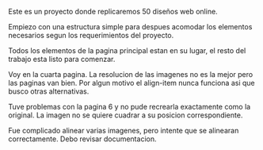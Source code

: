 Este es un proyecto donde replicaremos 50 diseños web online.

Empiezo con una estructura simple para despues acomodar los elementos necesarios segun los requerimientos del proyecto.

Todos los elementos de la pagina principal estan en su lugar, el resto del trabajo esta listo para comenzar.

Voy en la cuarta pagina. La resolucion de las imagenes no es la mejor pero las paginas van bien.
Por algun motivo el align-item nunca funciona asi que busco otras alternativas.

Tuve problemas con la pagina 6 y no pude recrearla exactamente como la original. La imagen no se quiere cuadrar a su posicion correspondiente.

Fue complicado alinear varias imagenes, pero intente que se alinearan correctamente. Debo revisar documentacion.